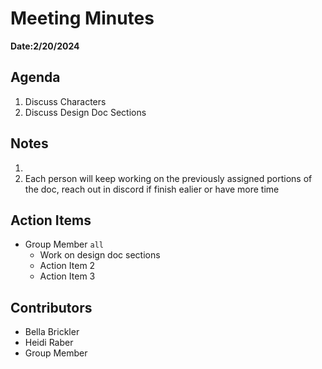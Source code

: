 # Meeting Minutes
**Date:2/20/2024**

## Agenda
1. Discuss Characters
2. Discuss Design Doc Sections

## Notes
1. 
2. Each person will keep working on the previously assigned portions of the doc, reach out in discord if finish ealier or have more time

## Action Items
* Group Member `all`
    * Work on design doc sections
    * Action Item 2
    * Action Item 3

## Contributors
* Bella Brickler
* Heidi Raber
* Group Member
